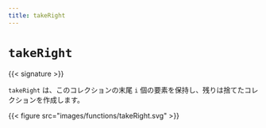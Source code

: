 ```yaml
---
title: takeRight
---
```


# `takeRight`

{{< signature >}}

`takeRight` は、このコレクションの末尾 `i` 個の要素を保持し、残りは捨てたコレクションを作成します。

{{< figure src="images/functions/takeRight.svg" >}}
